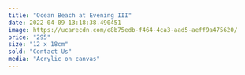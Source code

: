 ```yaml
---
title: "Ocean Beach at Evening III"
date: 2022-04-09 13:18:38.490451
image: https://ucarecdn.com/e8b75edb-f464-4ca3-aad5-aeff9a475620/
price: "295"
size: "12 x 18cm"
sold: "Contact Us"
media: "Acrylic on canvas"
---
```


